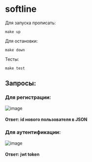# softline

Для запуска прописать:
```
make up
```
Для остановки:
```
make down
```
Тесты:
```
make test
```
## Запросы:

### Для регистрации:
![image](https://user-images.githubusercontent.com/101933425/223228135-39e50dc6-f0b9-4756-bdb5-dbd4e8ca5ec5.png)
#### Ответ: id нового пользователя в JSON
### Для аутентификации:
![image](https://user-images.githubusercontent.com/101933425/223228214-f23b1105-192d-4bf4-98bc-008acfd9753e.png)
#### Ответ: jwt token
